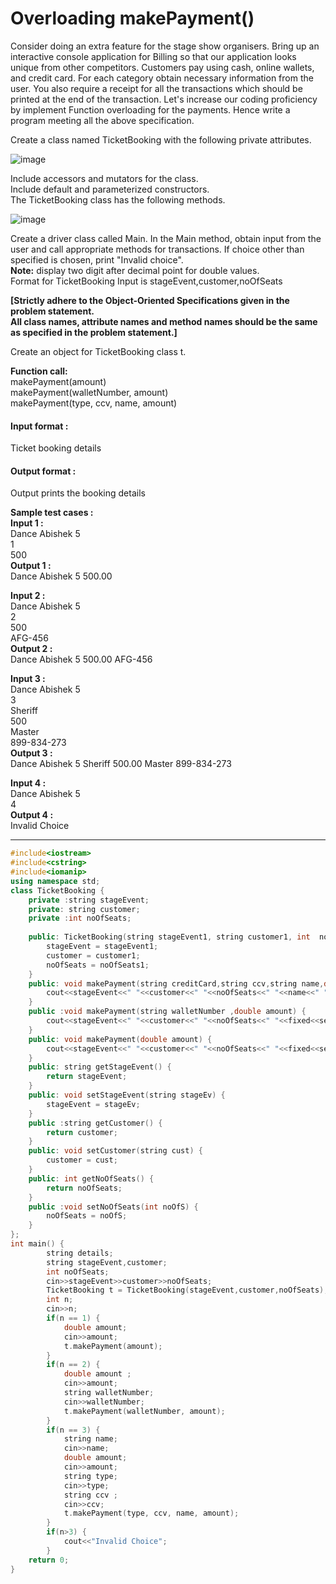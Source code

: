 # Overloading makePayment()

 

Consider doing an extra feature for the stage show organisers. Bring up an interactive console application for Billing so that our application looks unique from other competitors. Customers pay using cash, online wallets, and credit card. For each category obtain necessary information from the user. You also require a receipt for all the transactions which should be printed at the end of the transaction. Let's increase our coding proficiency by implement Function overloading for the payments. Hence write a program meeting all the above specification.

Create a class named TicketBooking with the following private attributes.

![image](https://github.com/king-ronin04/CPP-Learning/assets/103017387/fbfed2df-abd3-4fc2-ad33-41cdbc21fd68)


Include accessors and mutators for the class.
<br>
Include default and parameterized constructors.
<br>
The TicketBooking class has the following methods.

![image](https://github.com/king-ronin04/CPP-Learning/assets/103017387/1d190f9a-bb74-4d0b-9bc8-f123bd050dfc)



Create a driver class called Main. In the Main method, obtain input from the user and call appropriate methods for transactions. If choice other than specified is chosen, print "Invalid choice".
<br>
**Note:** display two digit after decimal point for double values.
<br>
Format for TicketBooking Input is stageEvent,customer,noOfSeats

**[Strictly adhere to the Object-Oriented Specifications given in the problem statement.
<br>
All class names, attribute names and method names should be the same as specified in the problem statement.]**



Create an object for TicketBooking class t.

**Function call:**
<br>
makePayment(amount)
<br>
makePayment(walletNumber, amount)
<br>
makePayment(type, ccv, name, amount)

#### Input format :
Ticket booking details

#### Output format :
Output prints the booking details

**Sample test cases :<br>
Input 1 :<br>**
Dance Abishek 5 <br>
1<br>
500<br>
**Output 1 :<br>**
Dance Abishek 5 500.00

**Input 2 :<br>**
Dance Abishek 5 <br>
2<br>
500<br>
AFG-456<br>
**Output 2 :<br>**
Dance Abishek 5 500.00 AFG-456

**Input 3 :<br>**
Dance Abishek 5 <br>
3<br>
Sheriff<br>
500<br>
Master<br>
899-834-273<br>
**Output 3 :<br>**
Dance Abishek 5 Sheriff 500.00 Master 899-834-273

**Input 4 :<br>**
Dance Abishek 5<br> 
4<br>
**Output 4 :<br>**
Invalid Choice


-------------------------------------------------------------------------------------------------------------------------------------------------------------------

```cpp
#include<iostream>
#include<cstring>
#include<iomanip>
using namespace std;
class TicketBooking {
	private :string stageEvent;
	private: string customer;
	private :int noOfSeats;
	
	public: TicketBooking(string stageEvent1, string customer1, int  noOfSeats1) {
		stageEvent = stageEvent1;
		customer = customer1;
		noOfSeats = noOfSeats1;
	}
	public: void makePayment(string creditCard,string ccv,string name,double amount) {
		cout<<stageEvent<<" "<<customer<<" "<<noOfSeats<<" "<<name<<" "<<fixed<<setprecision(2)<<amount<<" "<<creditCard<<" "<<ccv;
	}
	public :void makePayment(string walletNumber ,double amount) {
		cout<<stageEvent<<" "<<customer<<" "<<noOfSeats<<" "<<fixed<<setprecision(2)<<amount<<" "<<walletNumber;
	}
	public: void makePayment(double amount) {
		cout<<stageEvent<<" "<<customer<<" "<<noOfSeats<<" "<<fixed<<setprecision(2)<<amount;
	}
	public: string getStageEvent() {
		return stageEvent;
	}
	public: void setStageEvent(string stageEv) {
		stageEvent = stageEv;
	}
	public :string getCustomer() {
		return customer;
	}
	public: void setCustomer(string cust) {
		customer = cust;
	}
	public: int getNoOfSeats() {
		return noOfSeats;
	}
	public :void setNoOfSeats(int noOfS) {
		noOfSeats = noOfS;
	}
};
int main() {
		string details;
		string stageEvent,customer;
		int noOfSeats;
		cin>>stageEvent>>customer>>noOfSeats;
		TicketBooking t = TicketBooking(stageEvent,customer,noOfSeats);
		int n;
		cin>>n;
		if(n == 1) {
			double amount;
			cin>>amount;
			t.makePayment(amount);
		}
		if(n == 2) {
			double amount ;
			cin>>amount;
			string walletNumber;
			cin>>walletNumber;
			t.makePayment(walletNumber, amount);
		}
		if(n == 3) {
			string name;
			cin>>name;
			double amount;
			cin>>amount;
			string type;
			cin>>type;
			string ccv ;
			cin>>ccv;
			t.makePayment(type, ccv, name, amount);
		}
		if(n>3) {
			cout<<"Invalid Choice";
		}
	return 0;
}
````
